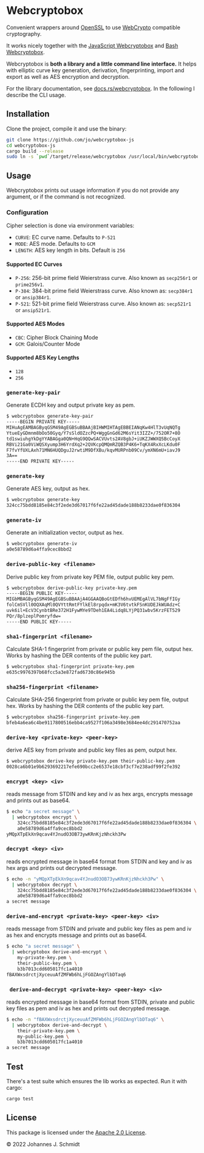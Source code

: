 # Webcryptobox
Convenient wrappers around [OpenSSL](https://docs.rs/openssl/latest/openssl/) to use [WebCrypto](https://developer.mozilla.org/en-US/docs/Web/API/Web_Crypto_API) compatible cryptography.

It works nicely together with the [JavaScript Webcryptobox](https://github.com/jo/webcryptobox-js) and [Bash Webcryptobox](https://github.com/jo/webcryptobox-sh).

Webcryptobox is **both a library and a little command line interface.** It helps with elliptic curve key generation, derivation, fingerprinting, import and export as well as AES encryption and decryption.

For the library documentation, see [docs.rs/webcryptobox](https://docs.rs/webcryptobox/latest/webcryptobox/). In the following I describe the CLI usage.

## Installation
Clone the project, compile it and use the binary:

```sh
git clone https://github.com/jo/webcryptobox-js
cd webcryptobox-js
cargo build --release
sudo ln -s `pwd`/target/release/webcryptobox /usr/local/bin/webcryptobox
```

## Usage
Webcryptobox prints out usage information if you do not provide any argument, or if the command is not recognized.

### Configuration
Cipher selection is done via environment variables:

* `CURVE`: EC curve name. Defaults to `P-521`
* `MODE`: AES mode. Defaults to `GCM`
* `LENGTH`: AES key length in bits. Default is `256`

#### Supported EC Curves
* `P-256`: 256-bit prime field Weierstrass curve. Also known as `secp256r1` or `prime256v1`.
* `P-384`: 384-bit prime field Weierstrass curve. Also known as: `secp384r1` or `ansip384r1`.
* `P-521`: 521-bit prime field Weierstrass curve. Also known as: `secp521r1` or `ansip521r1`.

#### Supported AES Modes
* `CBC`: Cipher Block Chaining Mode
* `GCM`: Galois/Counter Mode

#### Supported AES Key Lengths
* `128`
* `256`

### `generate-key-pair`
Generate ECDH key and output private key as pem.

```sh
$ webcryptobox generate-key-pair
-----BEGIN PRIVATE KEY-----
MIHuAgEAMBAGByqGSM49AgEGBSuBBAAjBIHWMIHTAgEBBEIANqKw4HlT3vUqNQTg
YtueEyGDmnm8bOo50Gyq/Y7sSldOZzcPQ+WggGnGd62M6sYit3IZZ+/752OR7+8O
td1swiuhgYkDgYYABAGga0QN+HqG9QQwSACVUvts2AV8gbJ+iUKZJWWXQ5BcCoyX
RBVi21Ga0ViWQSXyump3H6YrdXq2+2QVKcpQMQmRZQB3P4K6+TqKX4RxXcLKdu0F
F7fvYfUXLAxh71MN6HUQDguJ2rwtiM9DfXBu/kqvMURPnb09Cv/ymXN6mU+iavJ9
3A==
-----END PRIVATE KEY-----
```

### `generate-key`
Generate AES key, output as hex.

```sh
$ webcryptobox generate-key
324cc75bdd8185e84c3f2ede3d67017f6fe22ad45dade188b8233dae0f836304
```

### `generate-iv`
Generate an initialization vector, output as hex.

```sh
$ webcryptobox generate-iv
a0e58789d6a4ffa9cec8bbd2
```

### `derive-public-key <filename>`
Derive public key from private key PEM file, output public key pem.

```sh
$ webcryptobox derive-public-key private-key.pem 
-----BEGIN PUBLIC KEY-----
MIGbMBAGByqGSM49AgEGBSuBBAAjA4GGAAQBoGtEDfh6hvUEMEgAlVL7bNgFfIGy
folCmSVll0OQXAqMl0QVYttRmtFYlkEl8rpqdx+mK3V6tvtkFSnKUDEJkWUAdz+C
uvk6il+EcV3CynbtBRe372H1FywMYe9TDeh1EA4Lidq8LYjPQ31wbv5KrzFET529
PQr/8plzeplPomryfdw=
-----END PUBLIC KEY-----
```

### `sha1-fingerprint <filename>`
Calculate SHA-1 fingerprint from private or public key pem file, output hex. Works by hashing the DER contents of the public key part.

```sh
$ webcryptobox sha1-fingerprint private-key.pem 
e635c9976397b68fcc5a3e872fad6730c86e945b
```

### `sha256-fingerprint <filename>`
Calculate SHA-256 fingerprint from private or public key pem file, output hex. Works by hashing the DER contents of the public key part.

```sh
$ webcryptobox sha256-fingerprint private-key.pem 
bfeb4a6ea6c4be9117800516ebb4ca9527f106a3498e3684ee4dc291470752aa
```

### `derive-key <private-key> <peer-key>`
derive AES key from private and public key files as pem, output hex.

```sh
$ webcryptobox derive-key private-key.pem their-public-key.pem 
0028ca6b01e9b6293692217efe690bcc2e6537e18cbf3cf7e238adf99f2fe392
```

### `encrypt <key> <iv>`
reads message from STDIN and key and iv as hex args, encrypts message and prints out as base64.

```sh
$ echo "a secret message" \
  | webcryptobox encrypt \
    324cc75bdd8185e84c3f2ede3d67017f6fe22ad45dade188b8233dae0f836304 \
    a0e58789d6a4ffa9cec8bbd2
yMQpXTpEkXn9qcav4YJnudO3OB73ywKRnKjzNhckh3Pw
```

### `decrypt <key> <iv>`
reads encrypted message in base64 format from STDIN and key and iv as hex args and prints out decrypted message.

```sh
$ echo -n "yMQpXTpEkXn9qcav4YJnudO3OB73ywKRnKjzNhckh3Pw" \
  | webcryptobox decrypt \
    324cc75bdd8185e84c3f2ede3d67017f6fe22ad45dade188b8233dae0f836304 \
    a0e58789d6a4ffa9cec8bbd2
a secret message
```

### `derive-and-encrypt <private-key> <peer-key> <iv>`
reads message from STDIN and private and public key files as pem and iv as hex and encrypts message and prints out as base64.

```sh
$ echo "a secret message" \
  | webcryptobox derive-and-encrypt \
    my-private-key.pem \
    their-public-key.pem \
    b3b7013cdd605017fc1a4010
fBAXWxsdrctjXyceuuAfZMFWb6hLjFGOZAngYlbDTaq6
```

### ` derive-and-decrypt <private-key> <peer-key> <iv>`
reads encrypted message in base64 format from STDIN, private and public key files as pem and iv as hex and prints out decrypted message.

```sh
$ echo -n "fBAXWxsdrctjXyceuuAfZMFWb6hLjFGOZAngYlbDTaq6" \
  | webcryptobox derive-and-decrypt \
    their-private-key.pem \
    my-public-key.pem \
    b3b7013cdd605017fc1a4010
a secret message
```


## Test
There's a test suite which ensures the lib works as expected. Run it with cargo:
```sh
cargo test
```

## License
This package is licensed under the [Apache 2.0 License](https://www.apache.org/licenses/LICENSE-2.0).

© 2022 Johannes J. Schmidt
